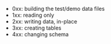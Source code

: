 

- 0xx: building the test/demo data files
- 1xx: reading only
- 2xx: writing data, in-place
- 3xx: creating tables
- 4xx: changing schema
